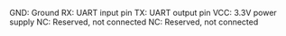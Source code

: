 GND: Ground
RX: UART input pin
TX: UART output pin
VCC: 3.3V power supply
NC: Reserved, not connected
NC: Reserved, not connected
